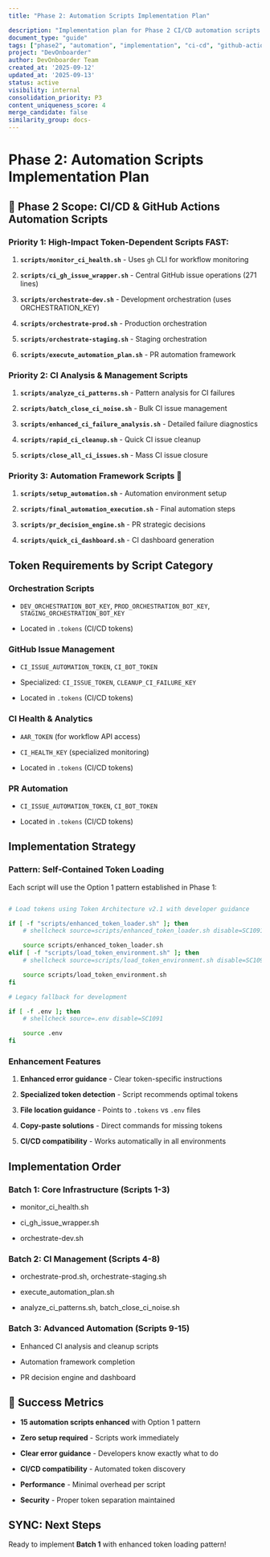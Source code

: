 ```yaml
---
title: "Phase 2: Automation Scripts Implementation Plan"

description: "Implementation plan for Phase 2 CI/CD automation scripts with token-dependent operations and GitHub Actions integration"
document_type: "guide"
tags: ["phase2", "automation", "implementation", "ci-cd", "github-actions", "scripts"]
project: "DevOnboarder"
author: DevOnboarder Team
created_at: '2025-09-12'
updated_at: '2025-09-13'
status: active
visibility: internal
consolidation_priority: P3
content_uniqueness_score: 4
merge_candidate: false
similarity_group: docs-
---
```


# Phase 2: Automation Scripts Implementation Plan

## 🎯 **Phase 2 Scope: CI/CD & GitHub Actions Automation Scripts**

### **Priority 1: High-Impact Token-Dependent Scripts** FAST:

1. **`scripts/monitor_ci_health.sh`** - Uses `gh` CLI for workflow monitoring

2. **`scripts/ci_gh_issue_wrapper.sh`** - Central GitHub issue operations (271 lines)

3. **`scripts/orchestrate-dev.sh`** - Development orchestration (uses ORCHESTRATION_KEY)

4. **`scripts/orchestrate-prod.sh`** - Production orchestration

5. **`scripts/orchestrate-staging.sh`** - Staging orchestration

6. **`scripts/execute_automation_plan.sh`** - PR automation framework

### **Priority 2: CI Analysis & Management Scripts** 

1. **`scripts/analyze_ci_patterns.sh`** - Pattern analysis for CI failures

2. **`scripts/batch_close_ci_noise.sh`** - Bulk CI issue management

3. **`scripts/enhanced_ci_failure_analysis.sh`** - Detailed failure diagnostics

4. **`scripts/rapid_ci_cleanup.sh`** - Quick CI issue cleanup

5. **`scripts/close_all_ci_issues.sh`** - Mass CI issue closure

### **Priority 3: Automation Framework Scripts** 🤖

1. **`scripts/setup_automation.sh`** - Automation environment setup

2. **`scripts/final_automation_execution.sh`** - Final automation steps

3. **`scripts/pr_decision_engine.sh`** - PR strategic decisions

4. **`scripts/quick_ci_dashboard.sh`** - CI dashboard generation

##  **Token Requirements by Script Category**

### **Orchestration Scripts**

- `DEV_ORCHESTRATION_BOT_KEY`, `PROD_ORCHESTRATION_BOT_KEY`, `STAGING_ORCHESTRATION_BOT_KEY`

- Located in `.tokens` (CI/CD tokens)

### **GitHub Issue Management**

- `CI_ISSUE_AUTOMATION_TOKEN`, `CI_BOT_TOKEN`

- Specialized: `CI_ISSUE_TOKEN`, `CLEANUP_CI_FAILURE_KEY`

- Located in `.tokens` (CI/CD tokens)

### **CI Health & Analytics**

- `AAR_TOKEN` (for workflow API access)

- `CI_HEALTH_KEY` (specialized monitoring)

- Located in `.tokens` (CI/CD tokens)

### **PR Automation**

- `CI_ISSUE_AUTOMATION_TOKEN`, `CI_BOT_TOKEN`

- Located in `.tokens` (CI/CD tokens)

##  **Implementation Strategy**

### **Pattern: Self-Contained Token Loading**

Each script will use the Option 1 pattern established in Phase 1:

```bash

# Load tokens using Token Architecture v2.1 with developer guidance

if [ -f "scripts/enhanced_token_loader.sh" ]; then
    # shellcheck source=scripts/enhanced_token_loader.sh disable=SC1091

    source scripts/enhanced_token_loader.sh
elif [ -f "scripts/load_token_environment.sh" ]; then
    # shellcheck source=scripts/load_token_environment.sh disable=SC1091

    source scripts/load_token_environment.sh
fi

# Legacy fallback for development

if [ -f .env ]; then
    # shellcheck source=.env disable=SC1091

    source .env
fi

```

### **Enhancement Features**

1.  **Enhanced error guidance** - Clear token-specific instructions

2.  **Specialized token detection** - Script recommends optimal tokens

3.  **File location guidance** - Points to `.tokens` vs `.env` files

4.  **Copy-paste solutions** - Direct commands for missing tokens

5.  **CI/CD compatibility** - Works automatically in all environments

##  **Implementation Order**

### **Batch 1: Core Infrastructure** (Scripts 1-3)

- monitor_ci_health.sh

- ci_gh_issue_wrapper.sh

- orchestrate-dev.sh

### **Batch 2: CI Management** (Scripts 4-8)

- orchestrate-prod.sh, orchestrate-staging.sh

- execute_automation_plan.sh

- analyze_ci_patterns.sh, batch_close_ci_noise.sh

### **Batch 3: Advanced Automation** (Scripts 9-15)

- Enhanced CI analysis and cleanup scripts

- Automation framework completion

- PR decision engine and dashboard

## 🎯 **Success Metrics**

-  **15 automation scripts enhanced** with Option 1 pattern

-  **Zero setup required** - Scripts work immediately

-  **Clear error guidance** - Developers know exactly what to do

-  **CI/CD compatibility** - Automated token discovery

-  **Performance** - Minimal overhead per script

-  **Security** - Proper token separation maintained

## SYNC: **Next Steps**

Ready to implement **Batch 1** with enhanced token loading pattern! 
